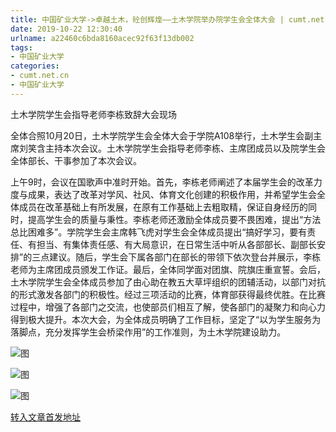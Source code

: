 ```yaml
---
title: 中国矿业大学->卓越土木，砼创辉煌——土木学院举办院学生会全体大会 | cumt.net.cn
date: 2019-10-22 12:30:40
urlname: a22460c6bda8160acec92f63f13db002
tags: 
- 中国矿业大学
categories:
- cumt.net.cn
- 中国矿业大学
---
```

土木学院学生会指导老师李栋致辞大会现场

全体合照10月20日，土木学院学生会全体大会于学院A108举行，土木学生会副主席刘笑含主持本次会议。土木学院学生会指导老师李栋、主席团成员以及院学生会全体部长、干事参加了本次会议。

上午9时，会议在国歌声中准时开始。首先，李栋老师阐述了本届学生会的改革力度与成果，表达了改革对学风、社风、体育文化创建的积极作用，并希望学生会全体成员在改革基础上有所发展，在原有工作基础上去粗取精，保证自身经历的同时，提高学生会的质量与秉性。李栋老师还激励全体成员要不畏困难，提出“方法总比困难多”。学院学生会主席韩飞虎对学生会全体成员提出“搞好学习，要有责任、有担当、有集体责任感、有大局意识，在日常生活中听从各部部长、副部长安排”的三点建议。随后，学生会下属各部门在部长的带领下依次登台并展示，李栋老师为主席团成员颁发工作证。最后，全体同学面对团旗、院旗庄重宣誓。会后，土木学院学生会全体成员参加了由心助在教五大草坪组织的团辅活动，以部门对抗的形式激发各部门的积极性。经过三项活动的比赛，体育部获得最终优胜。在比赛过程中，增强了各部门之交流，也使部员们相互了解，使各部门的凝聚力和向心力得到极大提升。本次大会，为全体成员明确了工作目标，坚定了“以为学生服务为落脚点，充分发挥学生会桥梁作用”的工作准则，为土木学院建设助力。

![图](http://xwzx.cumt.edu.cn/_upload/article/images/bd/7c/0b710d5341b5a3a229bfd2d1aa04/9a7481e8-4871-4c7f-937e-2191efbdb896.jpg)

![图](http://xwzx.cumt.edu.cn/_upload/article/images/bd/7c/0b710d5341b5a3a229bfd2d1aa04/971f0985-334c-4345-9ffe-8b1369f72242.jpg)

![图](http://xwzx.cumt.edu.cn/_upload/article/images/bd/7c/0b710d5341b5a3a229bfd2d1aa04/952c672c-10b4-4a60-ad28-30ebaf6d606e.jpg)

[转入文章首发地址](http://xwzx.cumt.edu.cn/54/f8/c523a546040/page.htm)